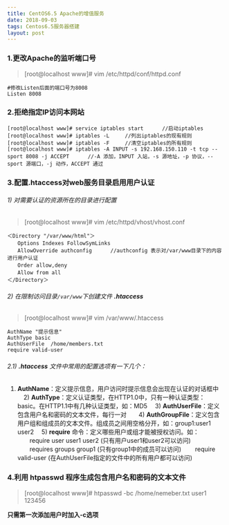 ```yaml
---
title: CentOS6.5 Apache的增值服务
date: 2018-09-03
tags: Centos6.5服务器搭建
layout: post
---
```


### 1.更改Apache的监听端口号
>[root@localhost www]# vim /etc/httpd/conf/httpd.conf

```
#修改Listen后面的端口号为8008
Listen 8008
```
### 2.拒绝指定IP访问本网站
```
[root@localhost www]# service iptables start      //启动iptables
[root@localhost www]# iptables -L     //列出iptables的现有规则
[root@localhost www]# iptables -F     //清空iptables的所有规则
[root@localhost www]# iptables -A INPUT -s 192.168.150.110 -t tcp --sport 8008 -j ACCEPT      //-A 添加，INPUT 入站，-s 源地址，-p 协议，--sport 源端口，-j 动作，ACCEPT 通过
```
### 3.配置.htaccess对web服务目录启用用户认证
###### 1) 对需要认证的资源所在的目录进行配置
> [root@localhost www]# vim /etc/httpd/vhost/vhost.conf

```
＜Directory "/var/www/html"＞
　　Options Indexes FollowSymLinks
　　AllowOverride authconfig      //authconfig 表示对/var/www目录下的内容进行用户认证
　　Order allow,deny
　　Allow from all
＜/Directory＞
```
###### 2) 在限制访问目录`/var/www`下创建文件 **.htaccess**
> [root@localhost www]# vim /var/www/.htaccess

```
AuthName "提示信息"
AuthType basic
AuthUserFile  /home/members.txt    
require valid-user
```
###### 2.1) **.htaccess** 文件中常用的配置选项有一下几个：

  1) **AuthName**：定义提示信息，用户访问时提示信息会出现在认证的对话框中
　2) **AuthType**：定义认证类型，在HTTP1.0中，只有一种认证类型：basic。在HTTP1.1中有几种认证类型，如：MD5
　3) **AuthUserFile**：定义包含用户名和密码的文本文件，每行一对　　4) **AuthGroupFile**：定义包含用户组和组成员的文本文件。组成员之间用空格分开，如：group1:user1 user2
　5) **require** 命令：定义哪些用户或组才能被授权访问。如：
　　require user user1 user2 (只有用户user1和user2可以访问)
　　requires groups group1 (只有group1中的成员可以访问)
　　require valid-user (在AuthUserFile指定的文件中的所有用户都可以访问)
### 4.利用 **htpasswd** 程序生成包含用户名和密码的文本文件
>[root@localhost www]# htpasswd -bc /home/nemeber.txt user1 123456

__只需第一次添加用户时加入-c选项__
